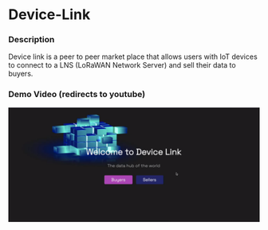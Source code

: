 # Device-Link

### Description

Device link is a peer to peer market place that allows users with IoT devices to connect to a LNS (LoRaWAN Network Server) and sell their data to buyers. 

### Demo Video (redirects to youtube)

[![Sandstorm Hackathon Demo Video](assets/thumbnail.png)](https://youtu.be/1QtqTcniJqQ)